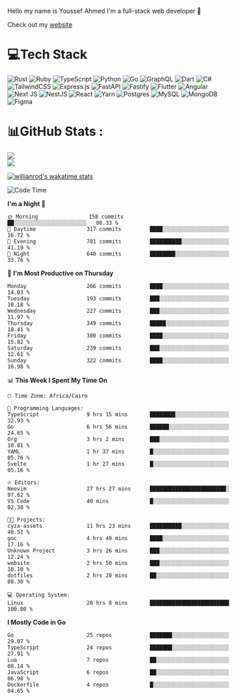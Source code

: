 Hello my name is Youssef Ahmed I'm a full-stack web developer 👋

Check out my [website](https://youssefahmed.vercel.app)
 
# 💻Tech Stack

![Rust](https://img.shields.io/badge/rust-%23000000.svg?style=for-the-badge&logo=rust&logoColor=white) ![Ruby](https://img.shields.io/badge/ruby-%23CC342D.svg?style=for-the-badge&logo=ruby&logoColor=white) ![TypeScript](https://img.shields.io/badge/typescript-%23007ACC.svg?style=for-the-badge&logo=typescript&logoColor=white) ![Python](https://img.shields.io/badge/python-3670A0?style=for-the-badge&logo=python&logoColor=ffdd54) ![Go](https://img.shields.io/badge/go-%2300ADD8.svg?style=for-the-badge&logo=go&logoColor=white) ![GraphQL](https://img.shields.io/badge/-GraphQL-E10098?style=for-the-badge&logo=graphql&logoColor=white) ![Dart](https://img.shields.io/badge/dart-%230175C2.svg?style=for-the-badge&logo=dart&logoColor=white) ![C#](https://img.shields.io/badge/c%23-%23239120.svg?style=for-the-badge&logo=c-sharp&logoColor=white) ![TailwindCSS](https://img.shields.io/badge/tailwindcss-%2338B2AC.svg?style=for-the-badge&logo=tailwind-css&logoColor=white) ![Express.js](https://img.shields.io/badge/express.js-%23404d59.svg?style=for-the-badge&logo=express&logoColor=%2361DAFB) ![FastAPI](https://img.shields.io/badge/FastAPI-005571?style=for-the-badge&logo=fastapi) ![Fastify](https://img.shields.io/badge/fastify-%23000000.svg?style=for-the-badge&logo=fastify&logoColor=white) ![Flutter](https://img.shields.io/badge/Flutter-%2302569B.svg?style=for-the-badge&logo=Flutter&logoColor=white) ![Angular](https://img.shields.io/badge/angular-%23DD0031.svg?style=for-the-badge&logo=angular&logoColor=white) ![Next JS](https://img.shields.io/badge/Next-black?style=for-the-badge&logo=next.js&logoColor=white) ![NestJS](https://img.shields.io/badge/nestjs-%23E0234E.svg?style=for-the-badge&logo=nestjs&logoColor=white) ![React](https://img.shields.io/badge/react-%2320232a.svg?style=for-the-badge&logo=react&logoColor=%2361DAFB) ![Yarn](https://img.shields.io/badge/yarn-%232C8EBB.svg?style=for-the-badge&logo=yarn&logoColor=white) ![Postgres](https://img.shields.io/badge/postgres-%23316192.svg?style=for-the-badge&logo=postgresql&logoColor=white) ![MySQL](https://img.shields.io/badge/mysql-%2300f.svg?style=for-the-badge&logo=mysql&logoColor=white) ![MongoDB](https://img.shields.io/badge/MongoDB-%234ea94b.svg?style=for-the-badge&logo=mongodb&logoColor=white)     ![Figma](https://img.shields.io/badge/figma-%23F24E1E.svg?style=for-the-badge&logo=figma&logoColor=white)

# 📊GitHub Stats :

![](https://github-readme-stats.vercel.app/api?username=joetifa2003&theme=tokyonight&hide_border=false&include_all_commits=false&count_private=false)<br/>
![](https://github-readme-streak-stats.herokuapp.com/?user=joetifa2003&theme=tokyonight&hide_border=false)<br/>

[![willianrod's wakatime stats](https://github-readme-stats.vercel.app/api/wakatime?username=joetifa2003&layout=compact)](https://github.com/anuraghazra/github-readme-stats)
<!--START_SECTION:waka-->
![Code Time](http://img.shields.io/badge/Code%20Time-3%2C246%20hrs%2011%20mins-blue)

**I'm a Night 🦉** 

```text
🌞 Morning                158 commits         ██░░░░░░░░░░░░░░░░░░░░░░░   08.33 % 
🌆 Daytime                317 commits         ████░░░░░░░░░░░░░░░░░░░░░   16.72 % 
🌃 Evening                781 commits         ██████████░░░░░░░░░░░░░░░   41.19 % 
🌙 Night                  640 commits         ████████░░░░░░░░░░░░░░░░░   33.76 % 
```
📅 **I'm Most Productive on Thursday** 

```text
Monday                   266 commits         ████░░░░░░░░░░░░░░░░░░░░░   14.03 % 
Tuesday                  193 commits         ███░░░░░░░░░░░░░░░░░░░░░░   10.18 % 
Wednesday                227 commits         ███░░░░░░░░░░░░░░░░░░░░░░   11.97 % 
Thursday                 349 commits         █████░░░░░░░░░░░░░░░░░░░░   18.41 % 
Friday                   300 commits         ████░░░░░░░░░░░░░░░░░░░░░   15.82 % 
Saturday                 239 commits         ███░░░░░░░░░░░░░░░░░░░░░░   12.61 % 
Sunday                   322 commits         ████░░░░░░░░░░░░░░░░░░░░░   16.98 % 
```


📊 **This Week I Spent My Time On** 

```text
🕑︎ Time Zone: Africa/Cairo

💬 Programming Languages: 
TypeScript               9 hrs 15 mins       ████████░░░░░░░░░░░░░░░░░   32.93 % 
Go                       6 hrs 56 mins       ██████░░░░░░░░░░░░░░░░░░░   24.65 % 
Org                      3 hrs 2 mins        ███░░░░░░░░░░░░░░░░░░░░░░   10.81 % 
YAML                     1 hr 37 mins        █░░░░░░░░░░░░░░░░░░░░░░░░   05.76 % 
Svelte                   1 hr 27 mins        █░░░░░░░░░░░░░░░░░░░░░░░░   05.16 % 

🔥 Editors: 
Neovim                   27 hrs 27 mins      ████████████████████████░   97.62 % 
VS Code                  40 mins             █░░░░░░░░░░░░░░░░░░░░░░░░   02.38 % 

🐱‍💻 Projects: 
cyza-assets              11 hrs 23 mins      ██████████░░░░░░░░░░░░░░░   40.51 % 
goc                      4 hrs 49 mins       ████░░░░░░░░░░░░░░░░░░░░░   17.16 % 
Unknown Project          3 hrs 26 mins       ███░░░░░░░░░░░░░░░░░░░░░░   12.24 % 
website                  2 hrs 50 mins       ███░░░░░░░░░░░░░░░░░░░░░░   10.10 % 
dotfiles                 2 hrs 20 mins       ██░░░░░░░░░░░░░░░░░░░░░░░   08.30 % 

💻 Operating System: 
Linux                    28 hrs 8 mins       █████████████████████████   100.00 % 
```

**I Mostly Code in Go** 

```text
Go                       25 repos            ███████░░░░░░░░░░░░░░░░░░   29.07 % 
TypeScript               24 repos            ███████░░░░░░░░░░░░░░░░░░   27.91 % 
Lua                      7 repos             ██░░░░░░░░░░░░░░░░░░░░░░░   08.14 % 
JavaScript               6 repos             ██░░░░░░░░░░░░░░░░░░░░░░░   06.98 % 
Dockerfile               4 repos             █░░░░░░░░░░░░░░░░░░░░░░░░   04.65 % 
```




<!--END_SECTION:waka-->
